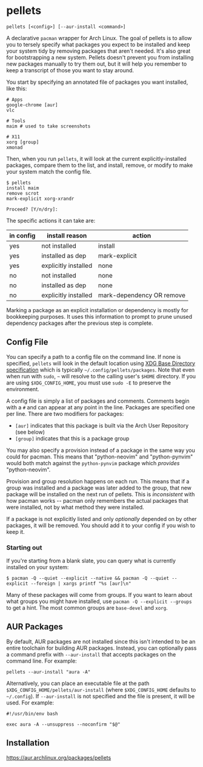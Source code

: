 # pellets

```
pellets [<config>] [--aur-install <command>]
```

A declarative `pacman` wrapper for Arch Linux. The goal of pellets is to allow
you to tersely specify what packages you expect to be installed and keep your
system tidy by removing packages that aren't needed. It's also great for
bootstrapping a new system. Pellets doesn't prevent you from installing new
packages manually to try them out, but it will help you remember to keep a
transcript of those you want to stay around.

You start by specifying an annotated file of packages you want installed, like
this:

```
# Apps
google-chrome [aur]
vlc

# Tools
maim # used to take screenshots

# X11
xorg [group]
xmonad
```

Then, when you run `pellets`, it will look at the current explicitly-installed
packages, compare them to the list, and install, remove, or modify to make your
system match the config file.

```
$ pellets
install maim
remove scrot
mark-explicit xorg-xrandr

Proceed? [Y/n/dry]:
```

The specific actions it can take are:

| in config | install reason       | action                    |
|-----------|----------------------|---------------------------|
| yes       | not installed        | install                   |
| yes       | installed as dep     | mark-explicit             |
| yes       | explicitly installed | none                      |
| no        | not installed        | none                      |
| no        | installed as dep     | none                      |
| no        | explicitly installed | mark-dependency OR remove |

Marking a package as an explicit installation or dependency is mostly for
bookkeeping purposes. It uses this information to prompt to prune unused
dependency packages after the previous step is complete.

## Config File

You can specify a path to a config file on the command line. If none is
specified, `pellets` will look in the default location using [XDG Base Directory
specification][xdg] which is typically `~/.config/pellets/packages`. Note that
even when run with `sudo`, `~` will resolve to the calling user's `$HOME`
directory. If you are using `$XDG_CONFIG_HOME`, you must use `sudo -E` to
preserve the environment.

[xdg]: https://wiki.archlinux.org/title/XDG_Base_Directory

A config file is simply a list of packages and comments. Comments begin with a
`#` and can appear at any point in the line. Packages are specified one per
line. There are two modifiers for packages:

* `[aur]` indicates that this package is built via the Arch User Repository
  (see below)
* `[group]` indicates that this is a package group

You may also specify a provision instead of a package in the same way you could
for pacman. This means that "python-neovim" and "python-pynvim" would both match
against the `python-pynvim` package which *provides* "python-neovim".

Provision and group resolution happens on each run. This means that if a group
was installed and a package was later added to the group, that new package will
be installed on the next run of pellets. This is *inconsistent* with how pacman
works -- pacman only remembers the actual packages that were installed, not by
what method they were installed.

If a package is not explicitly listed and only *optionally* depended on by other
packages, it will be removed. You should add it to your config if you wish to
keep it.

### Starting out

If you're starting from a blank slate, you can query what is currently installed
on your system:

```
$ pacman -Q --quiet --explicit --native && pacman -Q --quiet --explicit --foreign | xargs printf "%s [aur]\n"
```

Many of these packages will come from groups. If you want to learn about what
groups you might have installed, use `pacman -Q --explicit --groups` to get a
hint. The most common groups are `base-devel` and `xorg`.

## AUR Packages

By default, AUR packages are not installed since this isn't intended to be an
entire toolchain for building AUR packages. Instead, you can optionally pass a
command prefix with `--aur-install` that accepts packages on the command line.
For example:

```
pellets --aur-install "aura -A"
```

Alternatively, you can place an executable file at the path
`$XDG_CONFIG_HOME/pellets/aur-install` (where `$XDG_CONFIG_HOME` defaults to
`~/.config`). If `--aur-install` is not specified and the file is present, it
will be used. For example:

```
#!/usr/bin/env bash

exec aura -A --unsuppress --noconfirm "$@"
```

## Installation

<https://aur.archlinux.org/packages/pellets>
